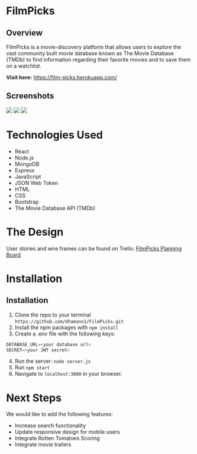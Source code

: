 # FilmPicks
## Overview

FilmPicks is a movie-discovery platform that allows users to explore the vast community built movie database known as The Movie Database (TMDb) to find information regarding their favorite movies and to save them on a watchlist. 

**Visit here:** https://film-picks.herokuapp.com/


## Screenshots 

<img src="https://i.imgur.com/tUsU7XE.png">
<img src="https://i.imgur.com/cWPE3FZ.png">
<img src="https://i.imgur.com/3ZUrS95.png">


# Technologies Used
- React
- Node.js
- MongoDB
- Express
- JavaScript
- JSON Web Token
- HTML
- CSS
- Bootstrap
- The Movie Database API (TMDb) 

# The Design 

User stories and wire frames can be found on Trello: <a href="https://trello.com/b/9alDTWOD/filmpicks">FilmPicks Planning Board</a>

# Installation 

## Installation
1. Clone the repo to your terminal ```https://github.com/dhamann1/FilmPicks.git```
2. Install the npm packages with ```npm install```
3. Create a .env file with the following keys:
```javascript
DATABASE_URL=<your database url>
SECRET=<your JWT secret>
```
4. Run the server: ```node server.js```
5. Run ```npm start```
6. Navigate to ```localhost:3000``` in your browser.

# Next Steps
We would like to add the following features:

- Increase search functionality 
- Update responsive design for mobile users
- Integrate Rotten Tomatoes Scoring
- Integrate movie trailers 

